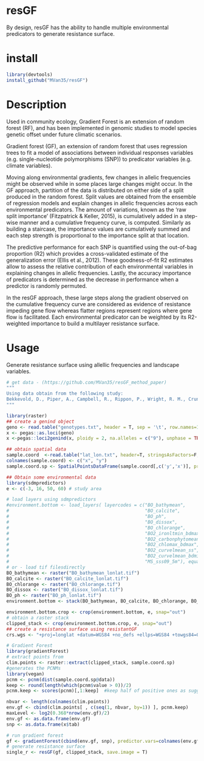 # resGF

By design, resGF has the ability to handle multiple environmental predicators to generate resistance surface.

# install
```R
library(devtools)
install_github("MVan35/resGF")
```
# Description
Used in community ecology, Gradient Forest is an extension of random forest (RF), and has been implemented in genomic studies to model species genetic offset under future climatic scenarios. 

Gradient forest (GF), an extension of random forest that uses regression trees to fit a model of associations between individual responses variables (e.g. single-nucleotide polymorphisms (SNP)) to predicator variables (e.g. climate variables). 

Moving along environmental gradients, few changes in allelic frequencies might be observed while in some places large changes might occur. In the GF approach, partition of the data is distributed on either side of a split produced in the random forest. Split values are obtained from the ensemble of regression models and explain changes in allelic frequencies across each environmental predicators. The amount of variations, known as the ‘raw split importance’ (Fitzpatrick & Keller, 2015), is cumulatively added in a step-wise manner and a cumulative frequency curve,  is computed. Similarly as building a staircase, the importance values are cumulatively summed and each step strength is proportional to the importance split at that location. 

The predictive performance for each SNP is quantified using the out-of-bag proportion (R2) which provides a cross-validated estimate of the generalization error (Ellis et al., 2012). These goodness-of-fit R2 estimates allow to assess the relative contribution of each environmental variables in explaining changes in allelic frequencies. Lastly, the accuracy importance of predicators is determined as the decrease in performance when a predictor is randomly permuted.

In the resGF approach, these large steps along the gradient observed on the cumulative frequency curve  are considered as evidence of resistance impeding gene flow whereas flatter regions represent regions where gene flow is facilitated. Each environmental predicator can be weighted by its R2-weighted importance to build a multilayer resistance surface. 

# Usage

Generate resistance surface using allellic frequencies and landscape variables.


```R
# get data - (https://github.com/MVan35/resGF_method_paper)
"""
Using data obtain from the following study:
Bekkevold, D., Piper, A., Campbell, R., Rippon, P., Wright, R. M., Crundwell, C., ... & Maltby, A. (2021). Genetic stock identification of sea trout (Salmo trutta L.) along the British North Sea Coast shows prevalent long-distance migration. ICES Journal of Marine Science, 78(3), 952-966.
"""

library(raster)
## create a genind object
geno <- read.table("genotypes.txt", header = T, sep = '\t', row.names=1) # no tamar
x <- pegas::as.loci(geno)
x <-pegas::loci2genind(x, ploidy = 2, na.alleles = c("9"), unphase = TRUE)

## obtain spatial data
sample.coord  <-read.table("lat_lon.txt", header=T, stringsAsFactors=F, sep="\t", row.names=1)
colnames(sample.coord) <- c("x", "y")
sample.coord.sp <- SpatialPointsDataFrame(sample.coord[,c('y','x')], proj4string=CRS(crs.wgs), data=sample.coord)

## Obtain some environmental data
library(sdmpredictors)
e <- c(-3, 16, 50, 60) # study area

# load layers using sdmpredictors
#environment.bottom <- load_layers( layercodes = c("BO_bathymean",
#                                                  "BO_calcite",
#                                                  "BO_ph",
#                                                  "BO_dissox",
#                                                  "BO_chlorange",
#                                                  "BO2_ironltmin_bdmax",
#                                                  "BO2_carbonphytomean_bdmean",
#                                                  "BO2_chlomax_bdmax",
#                                                  "BO2_curvelmean_ss",
#                                                  "BO2_curvelmean_bdmin"
#                                                  "MS_sss09_5m"), equalarea=FALSE, rasterstack=TRUE)
# or - load tif filesdirectly
BO_bathymean <- raster("BO_bathymean_lonlat.tif")
BO_calcite <- raster("BO_calcite_lonlat.tif")
BO_chlorange <- raster("BO_chlorange.tif")
BO_dissox <- raster("BO_dissox_lonlat.tif")
BO_ph <- raster("BO_ph_lonlat.tif")
environment.bottom <- stack(BO_bathymean, BO_calcite, BO_chlorange, BO_dissox, BO_ph)

environment.bottom.crop <- crop(environment.bottom, e, snap="out")
# obtain a raster stack
clipped_stack <- crop(environment.bottom.crop, e, snap="out")
## create a resistance surface using resistantGF
crs.wgs <- "+proj=longlat +datum=WGS84 +no_defs +ellps=WGS84 +towgs84=0,0,0"

# Gradient Forest
library(gradientForest)
# extract points from
clim.points <- raster::extract(clipped_stack, sample.coord.sp)
#generates the PCNMs
library(vegan)
pcnm <- pcnm(dist(sample.coord.sp@data))
keep <- round(length(which(pcnm$value > 0))/2)
pcnm.keep <- scores(pcnm)[,1:keep]  #keep half of positive ones as suggested by some authors

nbvar <- length(colnames(clim.points))
env.gf <- cbind(clim.points[ , c(seq(1, nbvar, by=1)) ], pcnm.keep)
maxLevel <- log2(0.368*nrow(env.gf)/2)
env.gf <- as.data.frame(env.gf)
snp <- as.data.frame(x$tab)

# run gradient forest
gf <- gradientForest(cbind(env.gf, snp), predictor.vars=colnames(env.gf), response.vars=colnames(snp), ntree=500, maxLevel=maxLevel, trace=T, corr.threshold=0.50)
# generate resistance surface
single_r <- resGF(gf, clipped_stack, save.image = T)

```
